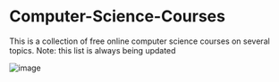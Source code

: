 # Computer-Science-Courses
This is a collection of free online computer science courses on several topics.
Note: this list is always being updated

![image](https://user-images.githubusercontent.com/81964452/172923159-9671f944-92b3-4d26-9f95-837ee075a528.png)
